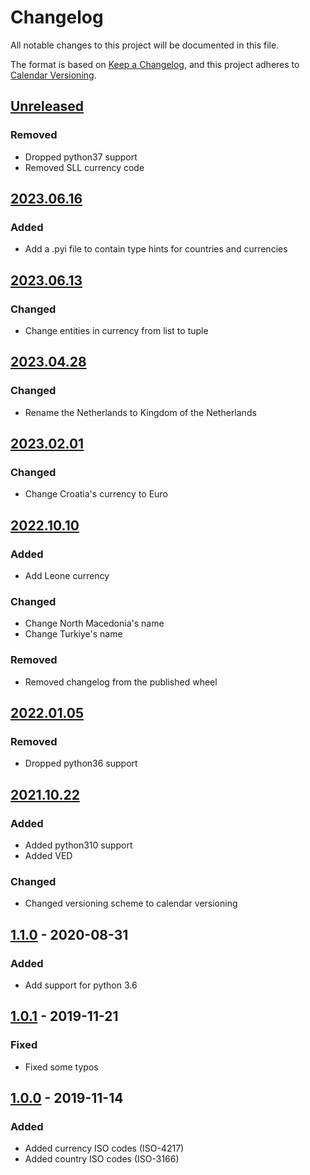 # Changelog

All notable changes to this project will be documented in this file.

The format is based on [Keep a Changelog], and this project adheres to [Calendar Versioning].

## [Unreleased]

### Removed

- Dropped python37 support
- Removed SLL currency code

## [2023.06.16]

### Added

- Add a .pyi file to contain type hints for countries and currencies

## [2023.06.13]

### Changed

- Change entities in currency from list to tuple

## [2023.04.28]

### Changed

- Rename the Netherlands to Kingdom of the Netherlands

## [2023.02.01]

### Changed

- Change Croatia\'s currency to Euro

## [2022.10.10]

### Added

- Add Leone currency

### Changed

- Change North Macedonia\'s name
- Change Turkiye\'s name

### Removed

- Removed changelog from the published wheel

## [2022.01.05]

### Removed

- Dropped python36 support

## [2021.10.22]

### Added

- Added python310 support
- Added VED

### Changed

- Changed versioning scheme to calendar versioning

## [1.1.0] - 2020-08-31

### Added

- Add support for python 3.6

## [1.0.1] - 2019-11-21

### Fixed

- Fixed some typos

## [1.0.0] - 2019-11-14

### Added

- Added currency ISO codes (ISO-4217)
- Added country ISO codes (ISO-3166)

[Keep a Changelog]: https://keepachangelog.com/en/1.0.0/
[Calendar Versioning]: https://calver.org
[Unreleased]: https://github.com/spapanik/teritorio/compare/v2023.06.16...master
[2023.06.16]: https://github.com/spapanik/teritorio/compare/v2023.06.13...v2023.06.16
[2023.06.13]: https://github.com/spapanik/teritorio/compare/v2023.04.28...v2023.06.13
[2023.04.28]: https://github.com/spapanik/teritorio/compare/v2023.02.01...v2023.04.28
[2023.02.01]: https://github.com/spapanik/teritorio/compare/v2023.10.10...v2023.02.01
[2022.10.10]: https://github.com/spapanik/teritorio/compare/v2022.01.05...v2022.10.10
[2022.01.05]: https://github.com/spapanik/teritorio/compare/v2021.10.22...v2022.01.05
[2021.10.22]: https://github.com/spapanik/teritorio/compare/v1.1.0...v2021.10.22
[1.1.0]: https://github.com/spapanik/teritorio/compare/v1.0.1...v1.1.0
[1.0.1]: https://github.com/spapanik/teritorio/compare/v1.0.0...v1.0.1
[1.0.0]: https://github.com/spapanik/teritorio/releases/tag/v1.0.0
